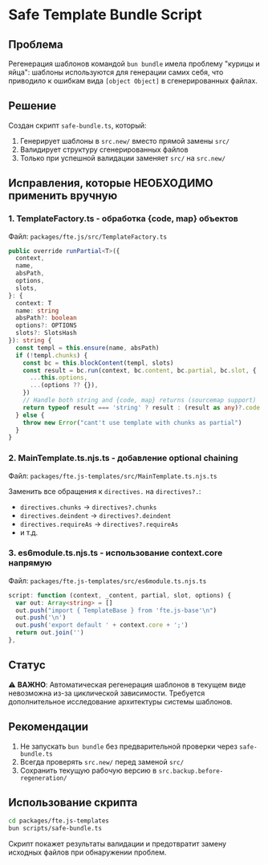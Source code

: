 # Safe Template Bundle Script

## Проблема

Регенерация шаблонов командой `bun bundle` имела проблему "курицы и яйца": шаблоны используются для генерации самих себя, что приводило к ошибкам вида `[object Object]` в сгенерированных файлах.

## Решение

Создан скрипт `safe-bundle.ts`, который:
1. Генерирует шаблоны в `src.new/` вместо прямой замены `src/`
2. Валидирует структуру сгенерированных файлов
3. Только при успешной валидации заменяет `src/` на `src.new/`

## Исправления, которые НЕОБХОДИМО применить вручную

### 1. TemplateFactory.ts - обработка {code, map} объектов

Файл: `packages/fte.js/src/TemplateFactory.ts`

```typescript
public override runPartial<T>({
  context,
  name,
  absPath,
  options,
  slots,
}: {
  context: T
  name: string
  absPath?: boolean
  options?: OPTIONS
  slots?: SlotsHash
}): string {
  const templ = this.ensure(name, absPath)
  if (!templ.chunks) {
    const bc = this.blockContent(templ, slots)
    const result = bc.run(context, bc.content, bc.partial, bc.slot, {
      ...this.options,
      ...(options ?? {}),
    })
    // Handle both string and {code, map} returns (sourcemap support)
    return typeof result === 'string' ? result : (result as any)?.code ?? ''
  } else {
    throw new Error("cant't use template with chunks as partial")
  }
}
```

### 2. MainTemplate.ts.njs.ts - добавление optional chaining

Файл: `packages/fte.js-templates/src/MainTemplate.ts.njs.ts`

Заменить все обращения к `directives.` на `directives?.`:
- `directives.chunks` → `directives?.chunks`
- `directives.deindent` → `directives?.deindent`
- `directives.requireAs` → `directives?.requireAs`
- и т.д.

### 3. es6module.ts.njs.ts - использование context.core напрямую

Файл: `packages/fte.js-templates/src/es6module.ts.njs.ts`

```typescript
script: function (context, _content, partial, slot, options) {
  var out: Array<string> = []
  out.push("import { TemplateBase } from 'fte.js-base'\n")
  out.push('\n')
  out.push('export default ' + context.core + ';')
  return out.join('')
},
```

## Статус

⚠️ **ВАЖНО**: Автоматическая регенерация шаблонов в текущем виде невозможна из-за циклической зависимости. Требуется дополнительное исследование архитектуры системы шаблонов.

## Рекомендации

1. Не запускать `bun bundle` без предварительной проверки через `safe-bundle.ts`
2. Всегда проверять `src.new/` перед заменой `src/`
3. Сохранить текущую рабочую версию в `src.backup.before-regeneration/`

## Использование скрипта

```bash
cd packages/fte.js-templates
bun scripts/safe-bundle.ts
```

Скрипт покажет результаты валидации и предотвратит замену исходных файлов при обнаружении проблем.

